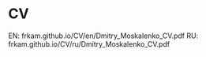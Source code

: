 # CV

EN: frkam.github.io/CV/en/Dmitry_Moskalenko_CV.pdf
RU: frkam.github.io/CV/ru/Dmitry_Moskalenko_CV.pdf

